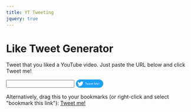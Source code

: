 ```yaml
---
title: YT Tweeting
jquery: true
---
```

<!--
  ~ SPDX-FileCopyrightText: 2018-2021 Nathaniel Fitzenrider <nathaniel.fitzenrider@gmail.com>
  ~
  ~ SPDX-License-Identifier: MIT
  -->
<script src="generate-tweet.js"></script>
<script>
var apiKey = (await $.get("/api-keys/like-tweet-generator/yt-api-key.txt",
    function(data) {
        console.log("Successfully got the API key.");
    })).trim()
</script>
<script>
let vidurl = window.location.hash;
if (vidurl)
    open_tweet_dialog(vidurl, apiKey, false);
</script>

# Like Tweet Generator

Tweet that you liked a YouTube video. Just paste the URL below and click Tweet me!

<div markdown="0">
<input id="yt-url-textbox" />
<a href="javascript:open_tweet_dialog(document.getElementById('yt-url-textbox').value,apiKey)" markdown="0"><img src="tweetme-button.png" style="width:75px;height:25px;vertical-align:middle;" /></a>
</div>

Alternatively, drag this to your bookmarks (or right-click and select "bookmark this link"): <a href="javascript:(function(){window.open('https://nathaniel.fitzenrider.com/like-tweet-generator/#vidurl='+encodeURIComponent(document.URL))})();">Tweet me!</a>

